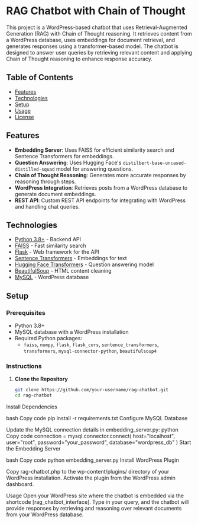 # RAG Chatbot with Chain of Thought

This project is a WordPress-based chatbot that uses Retrieval-Augmented Generation (RAG) with Chain of Thought reasoning. It retrieves content from a WordPress database, uses embeddings for document retrieval, and generates responses using a transformer-based model. The chatbot is designed to answer user queries by retrieving relevant content and applying Chain of Thought reasoning to enhance response accuracy.

## Table of Contents
- [Features](#features)
- [Technologies](#technologies)
- [Setup](#setup)
- [Usage](#usage)
- [License](#license)

## Features
- **Embedding Server**: Uses FAISS for efficient similarity search and Sentence Transformers for embeddings.
- **Question Answering**: Uses Hugging Face's `distilbert-base-uncased-distilled-squad` model for answering questions.
- **Chain of Thought Reasoning**: Generates more accurate responses by reasoning through steps.
- **WordPress Integration**: Retrieves posts from a WordPress database to generate document embeddings.
- **REST API**: Custom REST API endpoints for integrating with WordPress and handling chat queries.

## Technologies
- [Python 3.8+](https://www.python.org/) - Backend API
- [FAISS](https://github.com/facebookresearch/faiss) - Fast similarity search
- [Flask](https://flask.palletsprojects.com/) - Web framework for the API
- [Sentence Transformers](https://www.sbert.net/) - Embeddings for text
- [Hugging Face Transformers](https://huggingface.co/transformers/) - Question answering model
- [BeautifulSoup](https://www.crummy.com/software/BeautifulSoup/) - HTML content cleaning
- [MySQL](https://www.mysql.com/) - WordPress database

## Setup

### Prerequisites
- Python 3.8+
- MySQL database with a WordPress installation
- Required Python packages:
  - `faiss`, `numpy`, `flask`, `flask_cors`, `sentence_transformers`, `transformers`, `mysql-connector-python`, `beautifulsoup4`
  
### Instructions
1. **Clone the Repository**
   ```bash
   git clone https://github.com/your-username/rag-chatbot.git
   cd rag-chatbot
Install Dependencies

bash
Copy code
pip install -r requirements.txt
Configure MySQL Database

Update the MySQL connection details in embedding_server.py:
python
Copy code
connection = mysql.connector.connect(
    host="localhost",
    user="root",
    password="your_password",
    database="wordpress_db"
)
Start the Embedding Server

bash
Copy code
python embedding_server.py
Install WordPress Plugin

Copy rag-chatbot.php to the wp-content/plugins/ directory of your WordPress installation.
Activate the plugin from the WordPress admin dashboard.


Usage
Open your WordPress site where the chatbot is embedded via the shortcode [rag_chatbot_interface].
Type in your query, and the chatbot will provide responses by retrieving and reasoning over relevant documents from your WordPress database.
